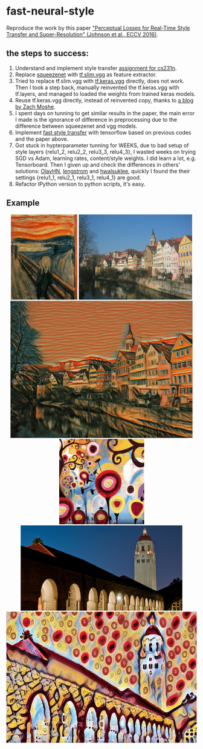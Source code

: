 # fast-neural-style

Reproduce the work by this paper ["Perceptual Losses for Real-Time Style Transfer and Super-Resolution" (Johnson et al., ECCV 2016)](http://www.cv-foundation.org/openaccess/content_cvpr_2016/papers/Gatys_Image_Style_Transfer_CVPR_2016_paper.pdf).

## the steps to success:
1. Understand and implement style transfer [assignment for cs231n](http://cs231n.github.io/assignments2017/assignment3/).
2. Replace [squeezenet](https://github.com/zhangguobin/cs231n/blob/master/assignment3/cs231n/classifiers/squeezenet.py) with [tf.slim.vgg](https://github.com/tensorflow/models/blob/master/research/slim/nets/vgg.py) as feature extractor.
3. Tried to replace tf.slim.vgg with [tf.keras.vgg](https://github.com/tensorflow/tensorflow/blob/master/tensorflow/python/keras/applications/vgg16.py) directly, does not work. Then I took a step back, manually reinvented the tf.keras.vgg with tf.layers, and managed to loaded the weights from trained keras models.
4. Reuse tf.keras.vgg directly, instead of reinvented copy, thanks to [a blog by Zach Moshe](http://zachmoshe.com/2017/11/11/use-keras-models-with-tf.html).
5. I spent days on tunning to get similar results in the paper, the main error I made is the ignorance of difference in preprocessing due to the difference between squeezenet and vgg models.
6. Implement [fast style transfer](https://github.com/jcjohnson/fast-neural-style) with tensorflow based on previous codes and the paper above.
7. Got stuck in hypterparameter tunning for WEEKS, due to bad setup of style layers {relu1_2, relu2_2, relu3_3, relu4_3}, I wasted weeks on trying SGD vs Adam, learning rates, content/style weights. I did learn a lot, e.g. Tensorboard. Then I given up and check the differences in others' solutions: [OlavHN](https://github.com/OlavHN/fast-neural-style), [lengstrom](https://github.com/lengstrom/fast-style-transfer) and [hwalsuklee](https://github.com/hwalsuklee/tensorflow-fast-style-transfer), quickly I found the their settings {relu1_1, relu2_1, relu3_1, relu4_1} are good.
8. Refactor IPython version to python scripts, it's easy.

## Example
<div align='center'>
  <img src='examples/styles/the_scream.jpg' height="225px">
  <img src='examples/contents/tubingen.jpg' height="225px">
  <img src='examples/outputs/tubingen_scream.jpg' height="362px">
</div>
<div align='center'>
  <img src='examples/styles/candy.jpg' height="225px">
  <img src='examples/contents/hoovertowernight.jpg' height="225px">
  <img src='examples/outputs/hoovertowernight_candy.jpg' height="346px">
</div>
